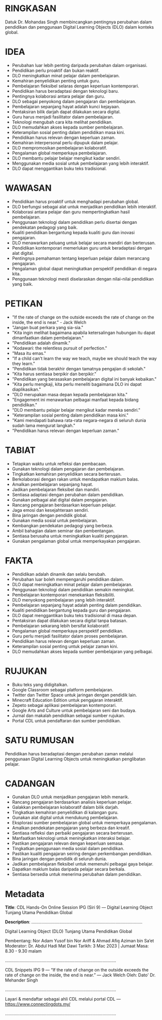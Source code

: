 # RINGKASAN
Datuk Dr. Mohandas Singh membincangkan pentingnya perubahan dalam pendidikan dan penggunaan Digital Learning Objects (DLO) dalam konteks global.

# IDEA
- Perubahan luar lebih penting daripada perubahan dalam organisasi.
- Pendidikan perlu proaktif dan bukan reaktif.
- DLO meningkatkan minat pelajar dalam pembelajaran.
- Kemahiran penyelidikan penting untuk guru.
- Pembelajaran fleksibel selaras dengan keperluan kontemporari.
- Pendidikan harus beradaptasi dengan teknologi baru.
- Pentingnya kolaborasi antara pelajar dan guru.
- DLO sebagai penyokong dalam pengajaran dan pembelajaran.
- Pembelajaran sepanjang hayat adalah kunci kejayaan.
- Pentaksiran bilik darjah dapat dilakukan secara digital.
- Guru harus menjadi fasilitator dalam pembelajaran.
- Teknologi mengubah cara kita melihat pendidikan.
- DLO memudahkan akses kepada sumber pembelajaran.
- Keterampilan sosial penting dalam pendidikan masa kini.
- Pendidikan harus relevan dengan keperluan zaman.
- Kemahiran interpersonal perlu dipupuk dalam pelajar.
- DLO mempromosikan pembelajaran kolaboratif.
- Pengalaman global memperkaya pembelajaran.
- DLO membantu pelajar belajar mengikut kadar sendiri.
- Menggunakan media sosial untuk pembelajaran yang lebih interaktif.
- DLO dapat menggantikan buku teks tradisional.

# WAWASAN
- Pendidikan harus proaktif untuk menghadapi perubahan global.
- DLO berfungsi sebagai alat untuk menjadikan pendidikan lebih interaktif.
- Kolaborasi antara pelajar dan guru mempertingkatkan hasil pembelajaran.
- Penggunaan teknologi dalam pendidikan perlu disertai dengan pendekatan pedagogi yang baik.
- Kualiti pendidikan bergantung kepada kualiti guru dan inovasi pengajaran.
- DLO menawarkan peluang untuk belajar secara mandiri dan berterusan.
- Pendidikan kontemporari memerlukan guru untuk beradaptasi dengan alat digital.
- Pentingnya pemahaman tentang keperluan pelajar dalam merancang pengajaran.
- Pengalaman global dapat meningkatkan perspektif pendidikan di negara kita.
- Penggunaan teknologi mesti diselaraskan dengan nilai-nilai pendidikan yang baik.

# PETIKAN
- "If the rate of change on the outside exceeds the rate of change on the inside, the end is near." - Jack Welch
- "Jangan buat perkara yang sia-sia."
- "Kita ingin melihat bagaimana apabila ketersalingan hubungan itu dapat dimanfaatkan dalam pembelajaran."
- "Pendidikan adalah dinamik."
- "Kodawari: the relentless pursuit of perfection."
- "Masa itu emas."
- "If a child can't learn the way we teach, maybe we should teach the way they learn."
- "Pendidikan tidak berakhir dengan tamatnya pengajian di sekolah."
- "Kita harus sentiasa berpikir dan berpikir."
- "Pendidikan yang berasaskan pembelajaran digital ini banyak kebaikan."
- "Kita perlu mengkaji, kita perlu meneliti bagaimana DLO ini dapat diaplikasikan."
- "DLO merupakan masa depan kepada pembelajaran kita."
- "Engagement ini menawarkan pelbagai manfaat kepada bidang pendidikan."
- "DLO membantu pelajar belajar mengikut kadar mereka sendiri."
- "Keterampilan sosial penting dalam pendidikan masa kini."
- "Kami mendapati bahawa rata-rata negara-negara di seluruh dunia sudah lama mengurat langkah."
- "Pendidikan harus relevan dengan keperluan zaman."

# TABIAT
- Tetapkan waktu untuk refleksi dan pembacaan.
- Gunakan teknologi dalam pengajaran dan pembelajaran.
- Tingkatkan kemahiran penyelidikan secara berterusan.
- Berkolaborasi dengan rakan untuk mendapatkan maklum balas.
- Amalkan pembelajaran sepanjang hayat.
- Jadikan pembelajaran fleksibel dan mandiri.
- Sentiasa adaptasi dengan perubahan dalam pendidikan.
- Gunakan pelbagai alat digital dalam pengajaran.
- Rancang pengajaran berdasarkan keperluan pelajar.
- Jaga emosi dan kesejahteraan sendiri.
- Bina jaringan dengan pendidik global.
- Gunakan media sosial untuk pembelajaran.
- Kembangkan pendekatan pedagogi yang berbeza.
- Ambil bahagian dalam seminar dan pembentangan.
- Sentiasa berusaha untuk meningkatkan kualiti pengajaran.
- Gunakan pengalaman global untuk memperkayakan pengajaran.

# FAKTA
- Pendidikan adalah dinamik dan selalu berubah.
- Perubahan luar boleh mempengaruhi pendidikan dalam.
- DLO dapat meningkatkan minat pelajar dalam pembelajaran.
- Penggunaan teknologi dalam pendidikan semakin meningkat.
- Pembelajaran kontemporari menekankan fleksibiliti.
- DLO menyokong pembelajaran yang lebih interaktif.
- Pembelajaran sepanjang hayat adalah penting dalam pendidikan.
- Kualiti pendidikan bergantung kepada guru dan pengajaran.
- DLO dapat menggantikan buku teks tradisional di masa depan.
- Pentaksiran dapat dilakukan secara digital tanpa batasan.
- Pembelajaran sekarang lebih bersifat kolaboratif.
- Pengalaman global memperkaya perspektif pendidikan.
- Guru perlu menjadi fasilitator dalam proses pembelajaran.
- Pendidikan harus relevan dengan keperluan zaman.
- Keterampilan sosial penting untuk pelajar zaman kini.
- DLO memudahkan akses kepada sumber pembelajaran yang pelbagai.

# RUJUKAN
- Buku teks yang didigitalkan.
- Google Classroom sebagai platform pembelajaran.
- Twitter dan Twitter Space untuk jaringan dengan pendidik lain.
- Minecraft Education Edition untuk pengajaran interaktif.
- Zepeto sebagai aplikasi pembelajaran kontemporari.
- Google Arts and Culture untuk pembelajaran seni dan budaya.
- Jurnal dan makalah pendidikan sebagai sumber rujukan.
- Portal CDL untuk pendaftaran dan sumber pendidikan.

# SATU RUMUSAN
Pendidikan harus beradaptasi dengan perubahan zaman melalui penggunaan Digital Learning Objects untuk meningkatkan penglibatan pelajar.

# CADANGAN
- Gunakan DLO untuk menjadikan pengajaran lebih menarik.
- Rancang pengajaran berdasarkan analisis keperluan pelajar.
- Galakkan pembelajaran kolaboratif dalam bilik darjah.
- Tingkatkan kemahiran penyelidikan di kalangan guru.
- Gunakan alat digital untuk mendukung pembelajaran.
- Eksplorasi sumber pembelajaran global untuk memperkaya pengalaman.
- Amalkan pendekatan pengajaran yang berbeza dan kreatif.
- Sentiasa refleksi dan perbaiki pengajaran secara berterusan.
- Manfaatkan teknologi untuk meningkatkan interaksi belajar.
- Pastikan pengajaran relevan dengan keperluan semasa.
- Tingkatkan penggunaan media sosial dalam pendidikan.
- Pastikan kualiti pengajaran seiring dengan perkembangan pendidikan.
- Bina jaringan dengan pendidik di seluruh dunia.
- Jadikan pembelajaran fleksibel untuk memenuhi pelbagai gaya belajar.
- Dapatkan maklum balas daripada pelajar secara berkala.
- Sentiasa bersedia untuk menerima perubahan dalam pendidikan.

# Metadata
**Title**: CDL Hands-On Online Session IPG (Siri 9) — Digital Learning Object Tunjang Utama Pendidikan Global

**Description**: ...........................................................................................

Digital Learning Object (DLO) Tunjang Utama Pendidikan Global 

Pembentang: Nor Adam Yusof bin Nor Ariff & Ahmad Afiq Aziman bin Sa’et
Moderator: Dr. Abdul Hadi Mat Dawi
Tarikh: 3 Mac 2023   |   Jumaat
Masa: 8.30 - 9.30 malam

...........................................................................................

CDL Snippets IPG 9 — “If the rate of change on the outside exceeds the rate of change on the inside, the end is near.” ― Jack Welch
Oleh: Dato' Dr. Mehander Singh

...........................................................................................

Layari & mendaftar sebagai ahli CDL melalui portal CDL — https://www.connectingdots.my/

...........................................................................................